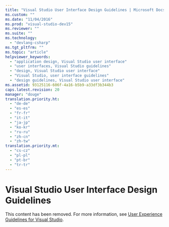 ```yaml
---
title: "Visual Studio User Interface Design Guidelines | Microsoft Docs"
ms.custom: ""
ms.date: "11/04/2016"
ms.prod: "visual-studio-dev15"
ms.reviewer: ""
ms.suite: ""
ms.technology: 
  - "devlang-csharp"
ms.tgt_pltfrm: ""
ms.topic: "article"
helpviewer_keywords: 
  - "application design, Visual Studio user interface"
  - "user interfaces, Visual Studio guidelines"
  - "design, Visual Studio user interface"
  - "Visual Studio, user interface guidelines"
  - "design guidelines, Visual Studio user interface"
ms.assetid: 93125116-606f-4a16-b5b9-a33df3b344b3
caps.latest.revision: 20
manager: "douge"
translation.priority.ht: 
  - "de-de"
  - "es-es"
  - "fr-fr"
  - "it-it"
  - "ja-jp"
  - "ko-kr"
  - "ru-ru"
  - "zh-cn"
  - "zh-tw"
translation.priority.mt: 
  - "cs-cz"
  - "pl-pl"
  - "pt-br"
  - "tr-tr"
---
```

# Visual Studio User Interface Design Guidelines
This content has been removed. For more information, see [User Experience Guidelines for Visual Studio](http://msdn.microsoft.com/en-us/baa3b2d5-82b2-4492-b5e7-b5ae91381ef5).